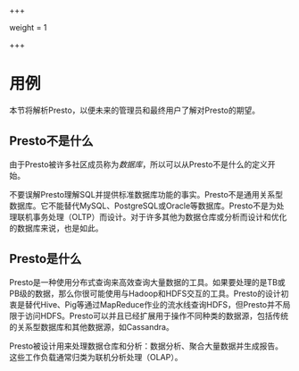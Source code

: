 +++

weight = 1

+++

# 用例

本节将解析Presto，以便未来的管理员和最终用户了解对Presto的期望。

## Presto不是什么

由于Presto被许多社区成员称为*数据库*，所以可以从Presto不是什么的定义开始。

不要误解Presto理解SQL并提供标准数据库功能的事实。Presto不是通用关系型数据库。它不能替代MySQL、PostgreSQL或Oracle等数据库。Presto不是为处理联机事务处理（OLTP）而设计。对于许多其他为数据仓库或分析而设计和优化的数据库来说，也是如此。

## Presto是什么

Presto是一种使用分布式查询来高效查询大量数据的工具。如果要处理的是TB或PB级的数据，那么你很可能使用与Hadoop和HDFS交互的工具。Presto的设计初衷是替代Hive、Pig等通过MapReduce作业的流水线查询HDFS，但Presto并不局限于访问HDFS。Presto可以并且已经扩展用于操作不同种类的数据源，包括传统的关系型数据库和其他数据源，如Cassandra。

Presto被设计用来处理数据仓库和分析：数据分析、聚合大量数据并生成报告。这些工作负载通常归类为联机分析处理（OLAP）。